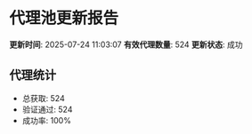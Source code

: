 # 代理池更新报告

**更新时间**: 2025-07-24 11:03:07
**有效代理数量**: 524
**更新状态**:  成功

## 代理统计
- 总获取: 524
- 验证通过: 524
- 成功率: 100%
